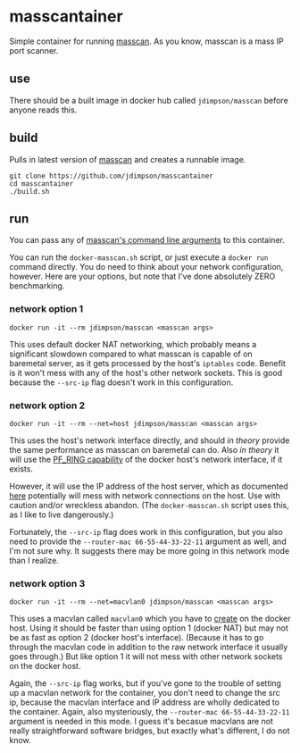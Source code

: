 # masscantainer
Simple container for running [masscan](https://github.com/robertdavidgraham/masscan). As you know, masscan is a mass IP port scanner.

## use
There should be a built image in docker hub called `jdimpson/masscan` before anyone reads this.

## build
Pulls in latest version of [masscan](https://github.com/robertdavidgraham/masscan) and creates a runnable image.
```
git clone https://github.com/jdimpson/masscantainer
cd masscantainer
./build.sh
```
## run

You can pass any of [masscan's command line arguments](https://github.com/robertdavidgraham/masscan#usage) to this container.

You can run the `docker-masscan.sh` script, or just execute a `docker run` command directly. You do need to think about your network configuration, however. Here are your options, but note that I've done absolutely ZERO benchmarking.

### network option 1
`docker run -it --rm jdimpson/masscan <masscan args>`

This uses default docker NAT networking, which probably means a significant slowdown compared to what masscan is capable of on baremetal server, as it gets processed by the host's `iptables` code. Benefit is it won't mess with any of the host's other network sockets. This is good because the `--src-ip` flag doesn't work in this configuration.

### network option 2
`docker run -it --rm --net=host jdimpson/masscan <masscan args>`

This uses the host's network interface directly, and should *in theory* provide the same performance as masscan on baremetal can do. Also *in theory* it will use the [PF_RING capability](https://github.com/robertdavidgraham/masscan#pf_ring) of the docker host's network interface, if it exists.

However, it will use the IP address of the host server, which as documented [here](https://github.com/robertdavidgraham/masscan#masscan-mass-ip-port-scanner) potentially will mess with network connections on the host. Use with caution and/or wreckless abandon. (The `docker-masscan.sh` script uses this, as I like to live dangerously.)

Fortunately, the `--src-ip` flag does work in this configuration, but you also need to provide the `--router-mac 66-55-44-33-22-11` argument as well, and I'm not sure why. It suggests there may be more going in this network mode than I realize.

### network option 3
`docker run -it --rm --net=macvlan0 jdimpson/masscan <masscan args>`

This uses a macvlan called `macvlan0` which you have to [create](https://docs.docker.com/network/drivers/macvlan/) on the docker host. Using it should be faster than using option 1 (docker NAT) but may not be as fast as option 2 (docker host's interface). (Because it has to go through the macvlan code in addition to the raw network interface it usually goes through.) But like option 1 it will not mess with other network sockets on the docker host.

Again, the `--src-ip` flag works, but if you've gone to the trouble of setting up a macvlan network for the container, you don't need to change the src ip, because the macvlan interface and IP address are wholly dedicated to the container. Again, also mysteriously, the `--router-mac 66-55-44-33-22-11` argument is needed in this mode. I guess it's becasue macvlans are not really straightforward software bridges, but exactly what's different, I do not know.

